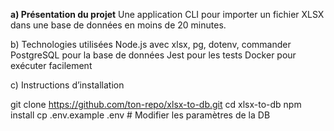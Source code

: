 
**a) Présentation du projet**
Une application CLI pour importer un fichier XLSX dans une base de données en moins de 20 minutes.

b) Technologies utilisées
Node.js avec xlsx, pg, dotenv, commander
PostgreSQL pour la base de données
Jest pour les tests
Docker pour exécuter facilement

c) Instructions d’installation

git clone https://github.com/ton-repo/xlsx-to-db.git
cd xlsx-to-db
npm install
cp .env.example .env  # Modifier les paramètres de la DB
